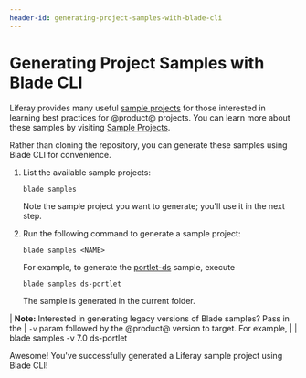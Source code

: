 ```yaml
---
header-id: generating-project-samples-with-blade-cli
---
```


# Generating Project Samples with Blade CLI

Liferay provides many useful 
[sample projects](https://github.com/liferay/liferay-blade-samples) for those
interested in learning best practices for @product@ projects. You can learn more
about these samples by visiting 
[Sample Projects](/developer/reference/-/knowledge_base/7-1/sample-projects).

Rather than cloning the repository, you can generate these samples using Blade
CLI for convenience.

1.  List the available sample projects:

        blade samples

    Note the sample project you want to generate; you'll use it in the next
    step.

2.  Run the following command to generate a sample project:

        blade samples <NAME>

    For example, to generate the
    [portlet-ds](https://github.com/liferay/liferay-blade-samples/tree/master/gradle/apps/ds-portlet)
    sample, execute

        blade samples ds-portlet

    The sample is generated in the current folder.

| **Note:** Interested in generating legacy versions of Blade samples? Pass in the
| `-v` param followed by the @product@ version to target. For example,
| 
|     blade samples -v 7.0 ds-portlet

Awesome! You've successfully generated a Liferay sample project using Blade CLI!
